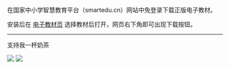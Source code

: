 在国家中小学智慧教育平台（smartedu.cn）网站中免登录下载正版电子教材。

安装后在 [电子教材页](https://basic.smartedu.cn/tchMaterial) 选择教材后打开，网页右下角即可出现下载按钮。

-----

支持我一杯奶茶

![](https://img.makerlife.tk/data/202303191834707.jpeg)
![](https://img.makerlife.tk/data/202303251623588.jpeg)
